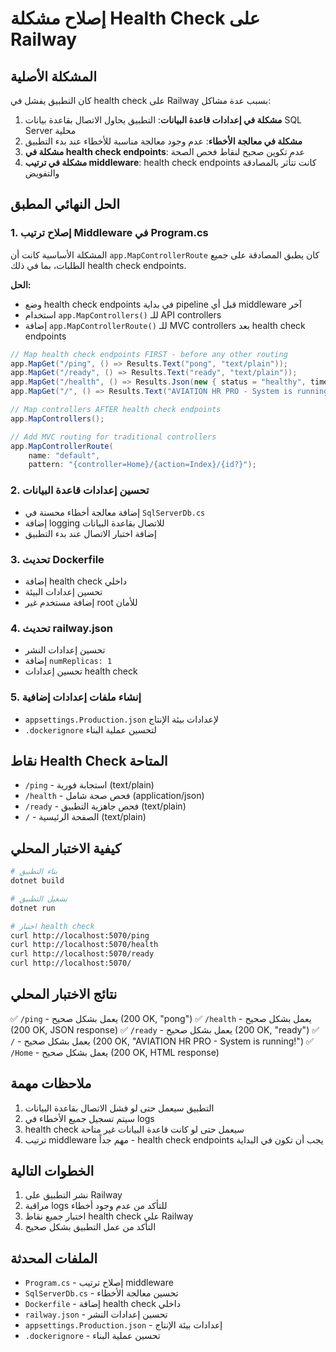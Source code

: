# إصلاح مشكلة Health Check على Railway

## المشكلة الأصلية
كان التطبيق يفشل في health check على Railway بسبب عدة مشاكل:

1. **مشكلة في إعدادات قاعدة البيانات**: التطبيق يحاول الاتصال بقاعدة بيانات SQL Server محلية
2. **مشكلة في معالجة الأخطاء**: عدم وجود معالجة مناسبة للأخطاء عند بدء التطبيق
3. **مشكلة في health check endpoints**: عدم تكوين صحيح لنقاط فحص الصحة
4. **مشكلة في ترتيب middleware**: health check endpoints كانت تتأثر بالمصادقة والتفويض

## الحل النهائي المطبق

### 1. إصلاح ترتيب Middleware في Program.cs
المشكلة الأساسية كانت أن `app.MapControllerRoute` كان يطبق المصادقة على جميع الطلبات، بما في ذلك health check endpoints.

**الحل:**
- وضع health check endpoints في بداية pipeline قبل أي middleware آخر
- استخدام `app.MapControllers()` للـ API controllers
- إضافة `app.MapControllerRoute()` للـ MVC controllers بعد health check endpoints

```csharp
// Map health check endpoints FIRST - before any other routing
app.MapGet("/ping", () => Results.Text("pong", "text/plain"));
app.MapGet("/ready", () => Results.Text("ready", "text/plain"));
app.MapGet("/health", () => Results.Json(new { status = "healthy", timestamp = DateTime.UtcNow }));
app.MapGet("/", () => Results.Text("AVIATION HR PRO - System is running!", "text/plain"));

// Map controllers AFTER health check endpoints
app.MapControllers();

// Add MVC routing for traditional controllers
app.MapControllerRoute(
    name: "default",
    pattern: "{controller=Home}/{action=Index}/{id?}");
```

### 2. تحسين إعدادات قاعدة البيانات
- إضافة معالجة أخطاء محسنة في `SqlServerDb.cs`
- إضافة logging للاتصال بقاعدة البيانات
- إضافة اختبار الاتصال عند بدء التطبيق

### 3. تحديث Dockerfile
- إضافة health check داخلي
- تحسين إعدادات البيئة
- إضافة مستخدم غير root للأمان

### 4. تحديث railway.json
- تحسين إعدادات النشر
- إضافة `numReplicas: 1`
- تحسين إعدادات health check

### 5. إنشاء ملفات إعدادات إضافية
- `appsettings.Production.json` لإعدادات بيئة الإنتاج
- `.dockerignore` لتحسين عملية البناء

## نقاط Health Check المتاحة
- `/ping` - استجابة فورية (text/plain)
- `/health` - فحص صحة شامل (application/json)
- `/ready` - فحص جاهزية التطبيق (text/plain)
- `/` - الصفحة الرئيسية (text/plain)

## كيفية الاختبار المحلي
```bash
# بناء التطبيق
dotnet build

# تشغيل التطبيق
dotnet run

# اختبار health check
curl http://localhost:5070/ping
curl http://localhost:5070/health
curl http://localhost:5070/ready
curl http://localhost:5070/
```

## نتائج الاختبار المحلي
✅ `/ping` - يعمل بشكل صحيح (200 OK, "pong")
✅ `/health` - يعمل بشكل صحيح (200 OK, JSON response)
✅ `/ready` - يعمل بشكل صحيح (200 OK, "ready")
✅ `/` - يعمل بشكل صحيح (200 OK, "AVIATION HR PRO - System is running!")
✅ `/Home` - يعمل بشكل صحيح (200 OK, HTML response)

## ملاحظات مهمة
1. التطبيق سيعمل حتى لو فشل الاتصال بقاعدة البيانات
2. سيتم تسجيل جميع الأخطاء في logs
3. health check سيعمل حتى لو كانت قاعدة البيانات غير متاحة
4. ترتيب middleware مهم جداً - health check endpoints يجب أن تكون في البداية

## الخطوات التالية
1. نشر التطبيق على Railway
2. مراقبة logs للتأكد من عدم وجود أخطاء
3. اختبار جميع نقاط health check على Railway
4. التأكد من عمل التطبيق بشكل صحيح

## الملفات المحدثة
- `Program.cs` - إصلاح ترتيب middleware
- `SqlServerDb.cs` - تحسين معالجة الأخطاء
- `Dockerfile` - إضافة health check داخلي
- `railway.json` - تحسين إعدادات النشر
- `appsettings.Production.json` - إعدادات بيئة الإنتاج
- `.dockerignore` - تحسين عملية البناء 